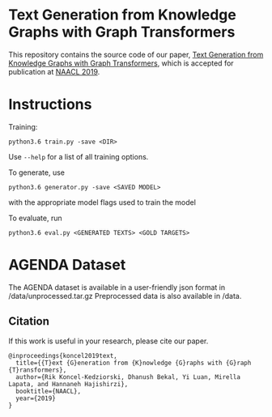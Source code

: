 # Text Generation from Knowledge Graphs with Graph Transformers

This repository contains the source code of our paper, [Text Generation from Knowledge Graphs with Graph Transformers](https://arxiv.org/abs/1904.02342), which is accepted for publication at [NAACL 2019](http://naacl2019.org/).

# Instructions

Training:
```
python3.6 train.py -save <DIR>
```
Use ``--help`` for a list of all training options.

To generate, use 
```
python3.6 generator.py -save <SAVED MODEL>
``` 
with the appropriate model flags used to train the model

To evaluate, run
```
python3.6 eval.py <GENERATED TEXTS> <GOLD TARGETS>
```


# AGENDA Dataset

The AGENDA dataset is available in a user-friendly json format in /data/unprocessed.tar.gz
Preprocessed data is also available in /data.


## Citation
If this work is useful in your research, please cite our paper.
```
@inproceedings{koncel2019text,
  title={{T}ext {G}eneration from {K}nowledge {G}raphs with {G}raph {T}ransformers},
  author={Rik Koncel-Kedziorski, Dhanush Bekal, Yi Luan, Mirella Lapata, and Hannaneh Hajishirzi},
  booktitle={NAACL},
  year={2019}
}
```

